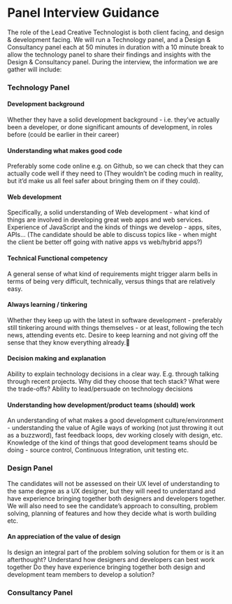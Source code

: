 # Panel Interview Guidance
The role of the Lead Creative Technologist is both client facing, and design & development facing. We will run a Technology panel, and a Design & Consultancy panel each at 50 minutes in duration with a 10 minute break to allow the technology panel to share their findings and insights with the Design & Consultancy panel. During the interview, the information we are gather will include:

### Technology Panel

#### Development background
Whether they have a solid development background - i.e. they’ve actually been a developer, or done significant amounts of development, in roles before (could be earlier in their career)

#### Understanding what makes good code 
Preferably some code online e.g. on Github, so we can check that they can actually code well if they need to (They wouldn’t be coding much in reality, but it’d make us all feel safer about bringing them on if they could).

#### Web development
Specifically, a solid understanding of Web development - what kind of things are involved in developing great web apps and web services. Experience of JavaScript and the kinds of things we develop - apps, sites, APIs… (The candidate should be able to discuss topics like - when might the client be better off going with native apps vs web/hybrid apps?)

#### Technical Functional competency
A general sense of what kind of requirements might trigger alarm bells in terms of being very difficult, technically, versus things that are relatively easy.

#### Always learning / tinkering
Whether they keep up with the latest in software development - preferably still tinkering around with things themselves - or at least, following the tech news, attending events etc. Desire to keep learning and not giving off the sense that they know everything already.
#### Decision making and explanation
Ability to explain technology decisions in a clear way. E.g. through talking through recent projects. Why did they choose that tech stack? What were the trade-offs? Ability to lead/persuade on technology decisions

#### Understanding how development/product teams (should) work
An understanding of what makes a good development culture/environment - understanding the value of Agile ways of working (not just throwing it out as a buzzword), fast feedback loops, dev working closely with design, etc. Knowledge of the kind of things that good development teams should be doing - source control, Continuous Integration, unit testing etc.

### Design Panel
The candidates will not be assessed on their UX level of understanding to the same degree as a UX designer, but they will need to understand and have experience bringing together both designers and developers together. We will also need to see the candidate’s approach to consulting, problem solving, planning of features and how they decide what is worth building etc.

#### An appreciation of the value of design
Is design an integral part of the problem solving solution for them or is it an afterthought?
Understand how designers and developers can best work together
Do they have experience bringing together both design and development team members to develop a solution?

### Consultancy Panel
